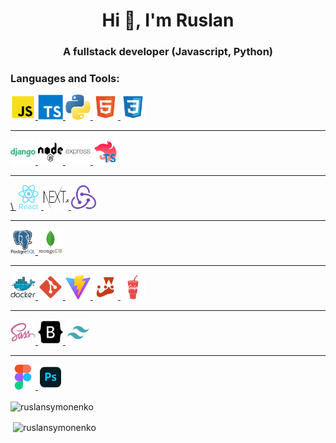 <h1 align="center">Hi 👋, I'm Ruslan</h1>
<h3 align="center">A fullstack developer (Javascript, Python)</h3>

<p align="left">
</p>

<h3 align="left">Languages and Tools:</h3>
<p align="left">
  <p>
    <a href="https://developer.mozilla.org/en-US/docs/Web/JavaScript" target="_blank" rel="noreferrer"> 
      <img src="./assets/js.svg" alt="javascript" width="40" height="40"/>
    </a>
    <a href="https://www.typescriptlang.org/" target="_blank" rel="noreferrer"> 
      <img src="./assets/typescript.svg" alt="typescritp" width="40" height="40"/>
    </a>
    <a href="https://www.python.org/" target="_blank" rel="noreferrer"> 
      <img src="./assets/python.png" alt="golang" width="40" height="40"/>
    </a>
    <a href="https://www.w3.org/html/" target="_blank" rel="noreferrer"> 
      <img src="./assets/html.svg" alt="html" width="40" height="40"/>
   </a> 
    <a href="https://www.w3schools.com/css/" target="_blank" rel="noreferrer"> 
      <img src="./assets/css.svg" alt="css" width="40" height="40"/>
    </a>
  </p>

  <hr>

  <p>
    <a href="https://www.djangoproject.com/" target="_blank" rel="noreferrer"> 
      <img src="./assets/django.svg" alt="django" width="40" height="40"/>
    </a>
    <a href="https://nodejs.org" target="_blank" rel="noreferrer"> 
      <img src="./assets/node.svg" alt="node js" width="40" height="40"/>
    </a>
    <a href="https://expressjs.com" target="_blank" rel="noreferrer"> 
      <img src="./assets/express.svg" alt="express js" width="40" height="40"/>
    </a>
    <a href="https://nestjs.com/" target="_blank" rel="noreferrer">
      <img src="./assets/nest.svg" alt="nest" width="40" height="40"/>
    </a>
  </p>

  <hr>

  <p>
    <a href="https://reactjs.org/" target="_blank" rel="noreferrer">\
      <img src="./assets/react.svg" alt="react" width="40" height="40"/>
    </a>
    <a href="https://nextjs.org/" target="_blank" rel="noreferrer"> 
      <img src="./assets/nextjs.svg" alt="next js" width="40" height="40"/>
    </a>
    <a href="https://redux.js.org" target="_blank" rel="noreferrer"> 
      <img src="./assets/redux.svg" alt="redux" width="40" height="40"/>
    </a>
  </p>
  
  <hr>

  <p>
    <a href="https://www.postgresql.org" target="_blank" rel="noreferrer"> 
      <img src="./assets/postgresql.svg" alt="postgres" width="40" height="40"/>
    </a>
    <a href="https://www.mongodb.com/" target="_blank" rel="noreferrer"> 
      <img src="./assets/mongodb.svg" alt="moango db" width="40" height="40"/>
    </a>
  </p>

  <hr>

  <p>
    <a href="https://www.docker.com/" target="_blank" rel="noreferrer"> 
      <img src="./assets/docker.svg" alt="docker" width="40" height="40"/>
    </a>
    <a href="https://git-scm.com/" target="_blank" rel="noreferrer"> 
      <img src="./assets/git.svg" alt="git" width="40" height="40"/>
    </a>
    <a href="https://vite.dev/" target="_blank" rel="noreferrer"> 
      <img src="./assets/vitejs.svg" alt="vite" width="40" height="40"/>
    </a>
    <a href="https://jestjs.io" target="_blank" rel="noreferrer"> 
      <img src="./assets/jest.svg" alt="jest" width="40" height="40"/>
    </a> 
    <a href="https://gulpjs.com" target="_blank" rel="noreferrer"> 
      <img src="./assets/gulp.svg" alt="gulp" width="40" height="40"/>
    </a>
  </p>

  <hr>

  <p>
    <a href="https://sass-lang.com" target="_blank" rel="noreferrer"> 
      <img src="./assets/sass.svg" alt="sass" width="40" height="40"/>
    </a> 
    <a href="https://getbootstrap.com" target="_blank" rel="noreferrer"> 
      <img src="./assets/bootstrap.svg" alt="bootstrap" width="40" height="40"/>
    </a>
    <a href="https://tailwindcss.com/" target="_blank" rel="noreferrer"> 
      <img src="./assets/tailwind.svg" alt="taiwlind" width="40" height="40"/>
    </a>
  </p>

  <hr>

  <p>
    <a href="https://www.figma.com/" target="_blank" rel="noreferrer"> 
      <img src="./assets/figma.svg" alt="figma" width="40" height="40"/>
    </a> 
    <a href="https://www.photoshop.com/en" target="_blank" rel="noreferrer"> 
      <img src="./assets/ps.svg" alt="p[hotoshop" width="40" height="40"/>
    </a> 
  </p>




<p><img align="center" src="https://github-readme-stats.vercel.app/api/top-langs?username=ruslansymonenko&show_icons=true&locale=en&layout=compact" alt="ruslansymonenko" /></p>

<p>&nbsp;<img align="center" src="https://github-readme-stats.vercel.app/api?username=ruslansymonenko&show_icons=true&locale=en" alt="ruslansymonenko" /></p>


